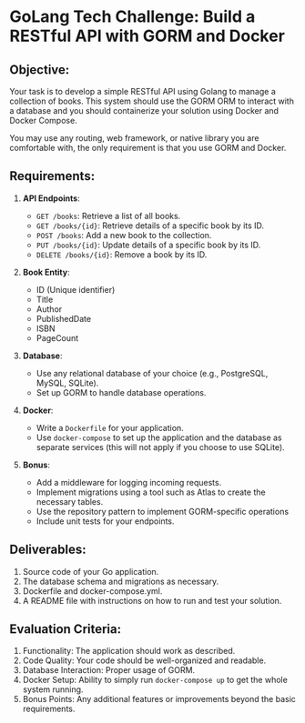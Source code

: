 # GoLang Tech Challenge: Build a RESTful API with GORM and Docker

## Objective:

Your task is to develop a simple RESTful API using Golang to manage a collection of books. This system should use the GORM ORM to interact with a database and you should containerize your solution using Docker and Docker Compose.

You may use any routing, web framework, or native library you are comfortable with, the only requirement is that you use GORM and Docker.

## Requirements:

1. **API Endpoints**:

   - `GET /books`: Retrieve a list of all books.
   - `GET /books/{id}`: Retrieve details of a specific book by its ID.
   - `POST /books`: Add a new book to the collection.
   - `PUT /books/{id}`: Update details of a specific book by its ID.
   - `DELETE /books/{id}`: Remove a book by its ID.

2. **Book Entity**:

   - ID (Unique identifier)
   - Title
   - Author
   - PublishedDate
   - ISBN
   - PageCount

3. **Database**:

   - Use any relational database of your choice (e.g., PostgreSQL, MySQL, SQLite).
   - Set up GORM to handle database operations.

4. **Docker**:

   - Write a `Dockerfile` for your application.
   - Use `docker-compose` to set up the application and the database as separate services (this will not apply if you choose to use SQLite).

5. **Bonus**:
   - Add a middleware for logging incoming requests.
   - Implement migrations using a tool such as Atlas to create the necessary tables.
   - Use the repository pattern to implement GORM-specific operations
   - Include unit tests for your endpoints.

## Deliverables:

1. Source code of your Go application.
2. The database schema and migrations as necessary.
3. Dockerfile and docker-compose.yml.
4. A README file with instructions on how to run and test your solution.

## Evaluation Criteria:

1. Functionality: The application should work as described.
2. Code Quality: Your code should be well-organized and readable.
3. Database Interaction: Proper usage of GORM.
4. Docker Setup: Ability to simply run `docker-compose up` to get the whole system running.
5. Bonus Points: Any additional features or improvements beyond the basic requirements.